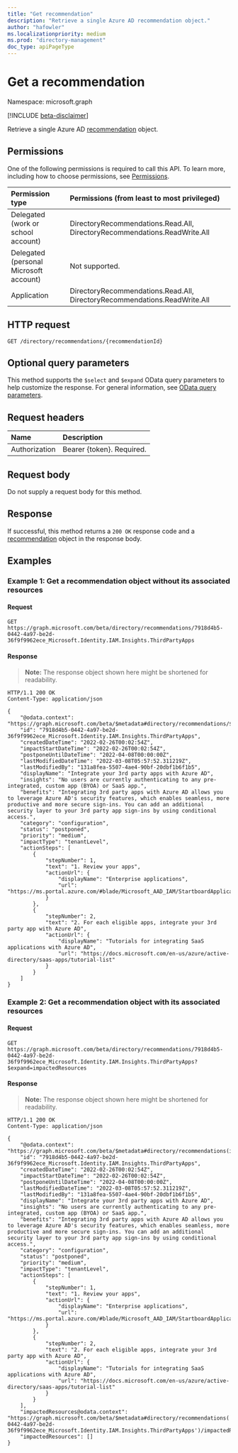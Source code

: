```yaml
---
title: "Get recommendation"
description: "Retrieve a single Azure AD recommendation object."
author: "hafowler"
ms.localizationpriority: medium
ms.prod: "directory-management"
doc_type: apiPageType
---
```


# Get a recommendation
Namespace: microsoft.graph

[!INCLUDE [beta-disclaimer](../../includes/beta-disclaimer.md)]

Retrieve a single Azure AD [recommendation](../resources/recommendation.md) object.

## Permissions
One of the following permissions is required to call this API. To learn more, including how to choose permissions, see [Permissions](/graph/permissions-reference).

|Permission type|Permissions (from least to most privileged)|
|:---|:---|
|Delegated (work or school account)|DirectoryRecommendations.Read.All, DirectoryRecommendations.ReadWrite.All|
|Delegated (personal Microsoft account)|Not supported.|
|Application|DirectoryRecommendations.Read.All, DirectoryRecommendations.ReadWrite.All|

## HTTP request

<!-- {
  "blockType": "ignored"
}
-->
``` http
GET /directory/recommendations/{recommendationId}
```

## Optional query parameters
This method supports the `$select` and `$expand` OData query parameters to help customize the response. For general information, see [OData query parameters](/graph/query-parameters).

## Request headers
|Name|Description|
|:---|:---|
|Authorization|Bearer {token}. Required.|

## Request body
Do not supply a request body for this method.

## Response

If successful, this method returns a `200 OK` response code and a [recommendation](../resources/recommendation.md) object in the response body.

## Examples

### Example 1: Get a recommendation object without its associated resources

#### Request
<!-- {
  "blockType": "request",
  "name": "get_recommendation"
}
-->
``` http
GET https://graph.microsoft.com/beta/directory/recommendations/7918d4b5-0442-4a97-be2d-36f9f9962ece_Microsoft.Identity.IAM.Insights.ThirdPartyApps
```


#### Response
>**Note:** The response object shown here might be shortened for readability.
<!-- {
  "blockType": "response",
  "truncated": true,
  "@odata.type": "microsoft.graph.recommendation"
}
-->
``` http
HTTP/1.1 200 OK
Content-Type: application/json

{
    "@odata.context": "https://graph.microsoft.com/beta/$metadata#directory/recommendations/$entity",
    "id": "7918d4b5-0442-4a97-be2d-36f9f9962ece_Microsoft.Identity.IAM.Insights.ThirdPartyApps",
    "createdDateTime": "2022-02-26T00:02:54Z",
    "impactStartDateTime": "2022-02-26T00:02:54Z",
    "postponeUntilDateTime": "2022-04-08T00:00:00Z",
    "lastModifiedDateTime": "2022-03-08T05:57:52.311219Z",
    "lastModifiedBy": "131a8fea-5507-4ae4-90bf-20dbf1b6f1b5",
    "displayName": "Integrate your 3rd party apps with Azure AD",
    "insights": "No users are currently authenticating to any pre-integrated, custom app (BYOA) or SaaS app.",
    "benefits": "Integrating 3rd party apps with Azure AD allows you to leverage Azure AD's security features, which enables seamless, more productive and more secure sign-ins. You can add an additional security layer to your 3rd party app sign-ins by using conditional access.",
    "category": "configuration",
    "status": "postponed",
    "priority": "medium",
    "impactType": "tenantLevel",
    "actionSteps": [
        {
            "stepNumber": 1,
            "text": "1. Review your apps",
            "actionUrl": {
                "displayName": "Enterprise applications",
                "url": "https://ms.portal.azure.com/#blade/Microsoft_AAD_IAM/StartboardApplicationsMenuBlade/AllApps/menuId/"
            }
        },
        {
            "stepNumber": 2,
            "text": "2. For each eligible apps, integrate your 3rd party app with Azure AD",
            "actionUrl": {
                "displayName": "Tutorials for integrating SaaS applications with Azure AD",
                "url": "https://docs.microsoft.com/en-us/azure/active-directory/saas-apps/tutorial-list"
            }
        }
    ]
}
```

### Example 2: Get a recommendation object with its associated resources

#### Request
<!-- {
  "blockType": "request",
  "name": "get_recommendation_expand_impactedresources"
}
-->
``` http
GET https://graph.microsoft.com/beta/directory/recommendations/7918d4b5-0442-4a97-be2d-36f9f9962ece_Microsoft.Identity.IAM.Insights.ThirdPartyApps?$expand=impactedResources
```


#### Response
>**Note:** The response object shown here might be shortened for readability.
<!-- {
  "blockType": "response",
  "truncated": true,
  "@odata.type": "microsoft.graph.recommendation"
}
-->
``` http
HTTP/1.1 200 OK
Content-Type: application/json

{
    "@odata.context": "https://graph.microsoft.com/beta/$metadata#directory/recommendations(impactedResources())/$entity",
    "id": "7918d4b5-0442-4a97-be2d-36f9f9962ece_Microsoft.Identity.IAM.Insights.ThirdPartyApps",
    "createdDateTime": "2022-02-26T00:02:54Z",
    "impactStartDateTime": "2022-02-26T00:02:54Z",
    "postponeUntilDateTime": "2022-04-08T00:00:00Z",
    "lastModifiedDateTime": "2022-03-08T05:57:52.311219Z",
    "lastModifiedBy": "131a8fea-5507-4ae4-90bf-20dbf1b6f1b5",
    "displayName": "Integrate your 3rd party apps with Azure AD",
    "insights": "No users are currently authenticating to any pre-integrated, custom app (BYOA) or SaaS app.",
    "benefits": "Integrating 3rd party apps with Azure AD allows you to leverage Azure AD's security features, which enables seamless, more productive and more secure sign-ins. You can add an additional security layer to your 3rd party app sign-ins by using conditional access.",
    "category": "configuration",
    "status": "postponed",
    "priority": "medium",
    "impactType": "tenantLevel",
    "actionSteps": [
        {
            "stepNumber": 1,
            "text": "1. Review your apps",
            "actionUrl": {
                "displayName": "Enterprise applications",
                "url": "https://ms.portal.azure.com/#blade/Microsoft_AAD_IAM/StartboardApplicationsMenuBlade/AllApps/menuId/"
            }
        },
        {
            "stepNumber": 2,
            "text": "2. For each eligible apps, integrate your 3rd party app with Azure AD",
            "actionUrl": {
                "displayName": "Tutorials for integrating SaaS applications with Azure AD",
                "url": "https://docs.microsoft.com/en-us/azure/active-directory/saas-apps/tutorial-list"
            }
        }
    ],
    "impactedResources@odata.context": "https://graph.microsoft.com/beta/$metadata#directory/recommendations('7918d4b5-0442-4a97-be2d-36f9f9962ece_Microsoft.Identity.IAM.Insights.ThirdPartyApps')/impactedResources",
    "impactedResources": []
}
```